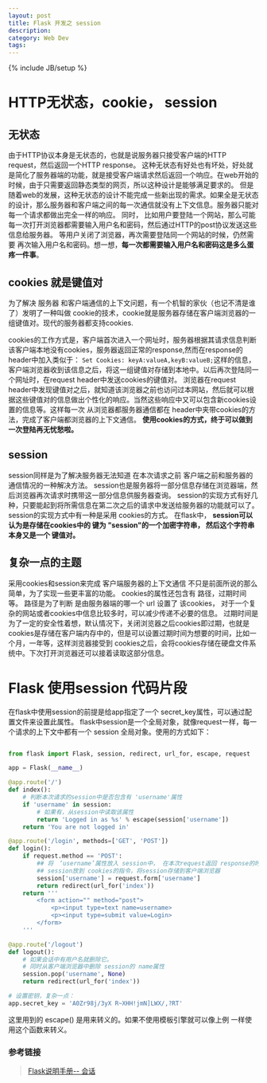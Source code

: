 ```yaml
---
layout: post
title: Flask 开发之 session
description: 
category: Web Dev
tags: 
---
```

{% include JB/setup %}

# HTTP无状态，cookie， session
## 无状态
由于HTTP协议本身是无状态的，也就是说服务器只接受客户端的HTTP request，然后返回一个HTTP response。
这种无状态有好处也有坏处，好处就是简化了服务器端的功能，就是接受客户端请求然后返回一个响应。在web开始的时候，由于只需要返回静态类型的网页，所以这种设计是能够满足要求的。
但是随着web的发展，这种无状态的设计不能完成一些新出现的需求。如果全是无状态的设计，那么服务器和客户端之间的每一次通信就没有上下文信息。服务器只能对每一个请求都做出完全一样的响应。
同时， 比如用户要登陆一个网站，那么可能每一次打开浏览器都需要输入用户名和密码，然后通过HTTP的post协议发送这些信息给服务器。 等用户关闭了浏览器，再次需要登陆同一个网站的时候，仍然需要
再次输入用户名和密码。想一想，**每一次都需要输入用户名和密码这是多么蛋疼一件事**。

## cookies 就是键值对
为了解决 服务器 和客户端通信的上下文问题，有一个机智的家伙（也记不清是谁了）发明了一种叫做 cookie的技术，cookie就是服务器存储在客户端浏览器的一组键值对。现代的服务器都支持cookies.

cookies的工作方式是，客户端首次进入一个网址时，服务器根据其请求信息判断该客户端本地没有cookies，服务器返回正常的response,然而在response的 header中加入类似于：
```Set Cookies: keyA:valueA,keyB:valueB;```这样的信息，客户端浏览器收到该信息之后，将这一组键值对存储到本地中。以后再次登陆同一个网址时，在request header中发送cookies的键值对。
浏览器在request header中发现键值对之后，就知道该浏览器之前也访问过本网站，然后就可以根据这些键值对的信息做出个性化的响应。当然这些响应中又可以包含新cookies设置的信息等。这样每一次
从浏览器都服务器通信都在 header中夹带cookies的方法，完成了客户端都浏览器的上下文通信。 **使用cookies的方式，终于可以做到一次登陆再无忧愁啦。**

## session
session同样是为了解决服务器无法知道 在本次请求之前 客户端之前和服务器的通信情况的一种解决方法。 
session也是服务器将一部分信息存储在浏览器端，然后浏览器再次请求时携带这一部分信息供服务器查询。
session的实现方式有好几种，只要能起到将所需信息在第二次之后的请求中发送给服务器的功能就可以了。 session的实现方式中有一种是采用 cookies的方式。
在flask中， **session可以认为是存储在cookies中的 键为 "session"的一个加密字符串， 然后这个字符串本身又是一个 键值对。**

## 复杂一点的主题
采用cookies和session来完成 客户端服务器的上下文通信 不只是前面所说的那么简单，为了实现一些更丰富的功能。 cookies的属性还包含有 路径，过期时间等。
路径是为了判断 是由服务器端的哪一个 url 设置了 该cookies， 对于一个复杂的网站或者cookies中信息比较多时，可以减少传递不必要的信息。
过期时间是为了一定的安全性着想，默认情况下，关闭浏览器之后cookies即过期，也就是cookies是存储在客户端内存中的，但是可以设置过期时间为想要的时间，比如一个月，一年等，这样浏览器接受到
cookies之后，会将cookies存储在硬盘文件系统中。下次打开浏览器还可以接着读取这部分信息。

# Flask 使用session 代码片段
在flask中使用session的前提是给app指定了一个 secret_key属性，可以通过配置文件来设置此属性。
flask中session是一个全局对象，就像request一样，每一个请求的上下文中都有一个 session 全局对象。使用的方式如下：

```python

from flask import Flask, session, redirect, url_for, escape, request

app = Flask(__name__)

@app.route('/')
def index():
    # 判断本次请求的session中是否包含有 'username'属性
    if 'username' in session:
        # 如果有，从session中读取该属性
        return 'Logged in as %s' % escape(session['username'])
    return 'You are not logged in'

@app.route('/login', methods=['GET', 'POST'])
def login():
    if request.method == 'POST':
        ## 将　‘username’属性放入 session中， 在本次request返回 response的时候，服务器发送了将 
        ## session放到 cookies的指令，将session存储到客户端浏览器
        session['username'] = request.form['username']
        return redirect(url_for('index'))
    return '''
        <form action="" method="post">
            <p><input type=text name=username>
            <p><input type=submit value=Login>
        </form>
    '''

@app.route('/logout')
def logout():
    # 如果会话中有用户名就删除它。
    # 同时从客户端浏览器中删除 session的 name属性
    session.pop('username', None)
    return redirect(url_for('index'))

# 设置密钥，复杂一点：
app.secret_key = 'A0Zr98j/3yX R~XHH!jmN]LWX/,?RT'

```
这里用到的 escape() 是用来转义的。如果不使用模板引擎就可以像上例 一样使用这个函数来转义。


### 参考链接
> [Flask说明手册-- 会话](http://dormousehole.readthedocs.io/en/latest/quickstart.html#sessions)